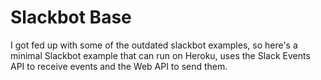 # Slackbot Base

I got fed up with some of the outdated slackbot examples, 
so here's a minimal Slackbot example that can run on Heroku,
uses the Slack Events API to receive events and the Web API
to send them.


